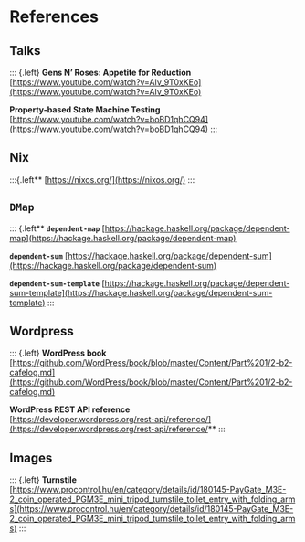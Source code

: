 # References

## Talks

::: {.left}
**Gens N’ Roses: Appetite for Reduction**  
[https://www.youtube.com/watch?v=AIv_9T0xKEo](https://www.youtube.com/watch?v=AIv_9T0xKEo)

**Property-based State Machine Testing**  
[https://www.youtube.com/watch?v=boBD1qhCQ94](https://www.youtube.com/watch?v=boBD1qhCQ94)
:::

## Nix

:::{.left**
[https://nixos.org/](https://nixos.org/)
:::

## `DMap`

::: {.left**
**`dependent-map`**
[https://hackage.haskell.org/package/dependent-map](https://hackage.haskell.org/package/dependent-map)

**`dependent-sum`**
[https://hackage.haskell.org/package/dependent-sum](https://hackage.haskell.org/package/dependent-sum)

**`dependent-sum-template`**
[https://hackage.haskell.org/package/dependent-sum-template](https://hackage.haskell.org/package/dependent-sum-template)
:::

## Wordpress

::: {.left}
**WordPress book**  
[https://github.com/WordPress/book/blob/master/Content/Part%201/2-b2-cafelog.md](https://github.com/WordPress/book/blob/master/Content/Part%201/2-b2-cafelog.md)

**WordPress REST API reference**  
[https://developer.wordpress.org/rest-api/reference/](https://developer.wordpress.org/rest-api/reference/**
:::

## Images

::: {.left}
**Turnstile**
[https://www.procontrol.hu/en/category/details/id/180145-PayGate_M3E-2_coin_operated_PGM3E_mini_tripod_turnstile_toilet_entry_with_folding_arms](https://www.procontrol.hu/en/category/details/id/180145-PayGate_M3E-2_coin_operated_PGM3E_mini_tripod_turnstile_toilet_entry_with_folding_arms)
:::

